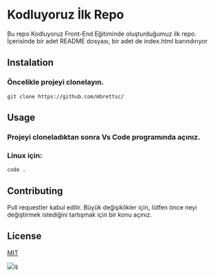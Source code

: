 # Kodluyoruz İlk Repo
Bu repo Kodluyoruz Front-End Eğitiminde oluşturduğumuz ilk repo. İçerisinde bir adet README dosyası, bir adet de index.html barındırıyor

## Instalation

### Öncelikle projeyi clonelayın.

    git clone https://github.com/mbrettsc/

## Usage

### Projeyi cloneladıktan sonra Vs Code programında açınız.
### Linux için:

    code .

## Contributing

Pull requestler kabul edilir. Büyük değişiklikler için, lütfen önce neyi değiştirmek istediğini tartışmak için bir konu açınız.
## License

[MIT](https://choosealicense.com/licenses/mit/)

![q](https://user-images.githubusercontent.com/116037022/197046088-d8133a48-967d-4218-bfee-b36da721ee32.png)

